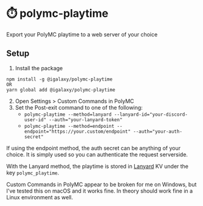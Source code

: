 # ⏱️ polymc-playtime

Export your PolyMC playtime to a web server of your choice

## Setup

1. Install the package

```
npm install -g @igalaxy/polymc-playtime
OR
yarn global add @igalaxy/polymc-playtime
```

2. Open Settings > Custom Commands in PolyMC
3. Set the Post-exit command to one of the following:
   - `polymc-playtime --method=lanyard --lanyard-id="your-discord-user-id" --auth="your-lanyard-token"`
   - `polymc-playtime --method=endpoint --endpoint="https://your.custom/endpoint" --auth="your-auth-secret"`

If using the endpoint method, the auth secret can be anything of your choice. It is simply used so you can authenticate the request serverside.

With the Lanyard method, the playtime is stored in [Lanyard](https://github.com/Phineas/Lanyard) KV under the key `polymc_playtime`.

Custom Commands in PolyMC appear to be broken for me on Windows, but I've tested this on macOS and it works fine. In theory should work fine in a Linux environment as well.
